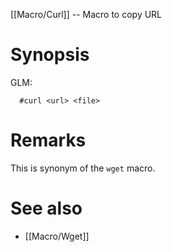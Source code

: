 [[Macro/Curl]] -- Macro to copy URL

# Synopsis
GLM:
~~~
  #curl <url> <file>
~~~

# Remarks

This is synonym of the `wget` macro.

# See also

* [[Macro/Wget]]
